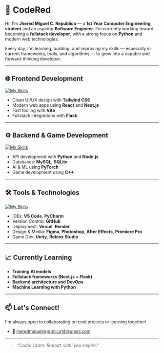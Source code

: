 # 🐬 CodeRed

Hi! I'm **Jhered Miguel C. Republica** — a **1st Year Computer Engineering student** and an aspiring **Software Engineer**. I'm currently working toward becoming a **fullstack developer**, with a strong focus on **Python** and modern web technologies.

Every day, I'm learning, building, and improving my skills — especially in current frameworks, tools, and algorithms — to grow into a capable and forward-thinking developer.

---

## 🌐 Frontend Development
[![My Skills](https://skillicons.dev/icons?i=html,css,react,next,vite,tailwind,flask)](https://skillicons.dev)

- Clean UI/UX design with **Tailwind CSS**
- Modern web apps using **React** and **Next.js**
- Fast tooling with **Vite**
- Fullstack integrations with **Flask**

---

## ⚙️ Backend & Game Development
[![My Skills](https://skillicons.dev/icons?i=python,cpp,js,nodejs,ts,mysql,sqlite,pytorch)](https://skillicons.dev)

- API development with **Python** and **Node.js**
- Databases: **MySQL**, **SQLite**
- AI & ML using **PyTorch**
- Game development using **C++**

---

## 🛠 Tools & Technologies
[![My Skills](https://skillicons.dev/icons?i=pycharm,vscode,github,vercel,figma,photoshop,ae,pr,unity,robloxstudio)](https://skillicons.dev)

- IDEs: **VS Code**, **PyCharm**
- Version Control: **GitHub**
- Deployment: **Vercel**, **Render**
- Design & Media: **Figma**, **Photoshop**, **After Effects**, **Premiere Pro**
- Game Dev: **Unity**, **Roblox Studio**

---

## 📈 Currently Learning
- **Training AI models**
- **Fullstack frameworks (Next.js + Flask)**
- **Backend architecture and DevOps**
- **Machine Learning with Python**

---

## 📫 Let's Connect!
I'm always open to collaborating on cool projects or learning together!

- 📧 jheredmiguelrepublica14@gmail.com

---

> *“Code. Learn. Repeat. Until you inspire.”*
